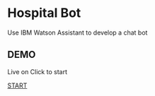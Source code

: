 
# Hospital Bot

Use IBM Watson Assistant to develop a chat bot
## DEMO
Live on Click to start 

[START](https://web-chat.global.assistant.watson.appdomain.cloud/preview.html?backgroundImageURL=https%3A%2F%2Fau-syd.assistant.watson.cloud.ibm.com%2Fpublic%2Fimages%2Fupx-7e892afd-52f8-46a5-a707-7ed97d8507e7%3A%3Af8ccbc80-7e80-41ca-9e3f-c15d8155edc8&integrationID=7c8ef4b8-25d9-4cb0-9a92-597e9c5405bf&region=au-syd&serviceInstanceID=7e892afd-52f8-46a5-a707-7ed97d8507e7)

  

  

